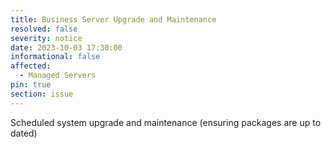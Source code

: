 ```yaml
---
title: Business Server Upgrade and Maintenance
resolved: false
severity: notice
date: 2023-10-03 17:30:00
informational: false
affected:
  - Managed Servers
pin: true
section: issue
---
```


Scheduled system upgrade and maintenance (ensuring packages are up to dated)
